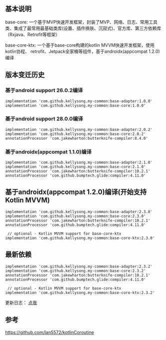 
## 基本说明

base-core: 一个基于MVP快速开发框架，封装了MVP、网络、日志、常用工具类、集成了最常用最基础类库(设置、插件换肤、沉寂式)、官方库、第三方依赖库（Rxjava、Retrofit等框架）

base-core-ktx: 一个基于base-core构建的kotlin MVVM快速开发框架，使用kotlin协程、 retrofit、Jetpack全家桶等组件，基于androidx(appcompat 1.2.0)编译

## 版本变迁历史

### 基于android support 26.0.2编译

    implementation 'com.github.kellysong.my-common:base-adapter:1.0.0'
    implementation 'com.github.kellysong.my-common:base-core:1.0.0'


### 基于android support 28.0.0编译

    implementation 'com.github.kellysong.my-common:base-adapter:2.0.2'
    implementation 'com.github.kellysong.my-common:base-core:2.0.2'
    annotationProcessor 'com.jakewharton:butterknife-compiler:8.4.0'


### 基于androidx(appcompat 1.1.0)编译

    implementation 'com.github.kellysong.my-common:base-adapter:2.1.0'
    implementation 'com.github.kellysong.my-common:base-core:2.1.0'
    annotationProcessor 'com.jakewharton:butterknife-compiler:10.2.1'
    annotationProcessor 'com.github.bumptech.glide:compiler:4.11.0'



## 基于androidx(appcompat 1.2.0)编译(开始支持Kotlin MVVM)

    implementation 'com.github.kellysong.my-common:base-adapter:2.3.0'
    implementation 'com.github.kellysong.my-common:base-core:2.3.0'
    annotationProcessor 'com.jakewharton:butterknife-compiler:10.2.1'
    annotationProcessor 'com.github.bumptech.glide:compiler:4.11.0'

     // optional - Kotlin MVVM support for base-core-ktx
    implementation 'com.github.kellysong.my-common:base-core-ktx:2.3.0'

## 最新依赖

    implementation 'com.github.kellysong.my-common:base-adapter:2.3.2'
    implementation 'com.github.kellysong.my-common:base-core:2.3.2'
    annotationProcessor 'com.jakewharton:butterknife-compiler:10.2.1'
    annotationProcessor 'com.github.bumptech.glide:compiler:4.11.0'

     // optional - Kotlin MVVM support for base-core-ktx
    implementation 'com.github.kellysong.my-common:base-core-ktx:2.3.2'

更新日志：  [点我](更新说明.md)

## 参考

https://github.com/lan5572/kotlinCoroutine